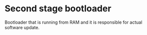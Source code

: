 Second stage bootloader
=======================

Bootloader that is running from RAM and it is responsible for actual software update.
